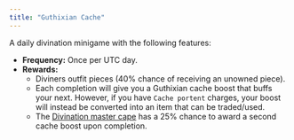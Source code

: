 ```yaml
---
title: "Guthixian Cache"
---
```


A daily divination minigame with the following features:

- **Frequency:** Once per UTC day.
- **Rewards:**
  - Diviners outfit pieces (40% chance of receiving an unowned piece).
  - Each completion will give you a Guthixian cache boost that buffs your next. However, if you have `Cache portent` charges, your boost will instead be converted into an item that can be traded/used.
  - The [Divination master cape](../custom-items/equippables/#master-capes) has a 25% chance to award a second cache boost upon completion.
